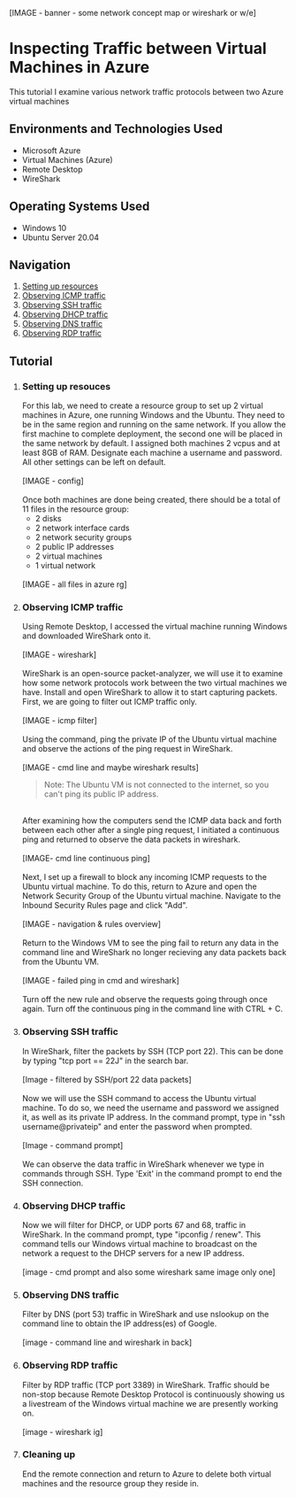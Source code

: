 [IMAGE - banner - some network concept map or wireshark or w/e]

<h1>Inspecting Traffic between Virtual Machines in Azure</h1>

This tutorial I examine various network traffic protocols between two Azure virtual machines


<h2>Environments and Technologies Used</h2>
    <ul>
      <li>Microsoft Azure</li>
      <li>Virtual Machines (Azure)</li>
      <li>Remote Desktop</li>
      <li>WireShark</li>
    </ul>

<h2>Operating Systems Used</h2>
    <ul>
      <li>Windows 10</li>
      <li>Ubuntu Server 20.04</li>
    </ul>

<h2>Navigation</h2>
    <ol>
      <li><a href = "#step_1">Setting up resources</a></li>
      <li><a href = "#step_2">Observing ICMP traffic</a></li>
      <li><a href = "#step_3">Observing SSH traffic</a></li>
      <li><a href = "#step_4">Observing DHCP traffic</a></li>
      <li><a href = "#step_5">Observing DNS traffic</a></li>
      <li><a href = "#step_6">Observing RDP traffic</a></li>
    </ol>

<h2>Tutorial</h2>
    <ol>
      <li><h3 id = "step_1">Setting up resouces</h3>
          For this lab, we need to create a resource group to set up 2 virtual machines in Azure, one running Windows and the Ubuntu. They need to be in the same region and running on the same network. If you allow the first machine to complete deployment, the second one will be placed in the same network by default. I assigned both machines 2 vcpus and at least 8GB of RAM. Designate each machine a username and password. All other settings can be left on default.
          <br><br>
          [IMAGE - config]
          <br><br>
          Once both machines are done being created, there should be a total of 11 files in the resource group:
              <ul>
                  <li>2 disks</li>
                  <li>2 network interface cards</li>
                  <li>2 network security groups</li>
                  <li>2 public IP addresses</li>
                  <li>2 virtual machines</li>
                  <li>1 virtual network</li>
              </ul>
          <br>
          [IMAGE - all files in azure rg]
      </li>
      <li><h3 id = "step_2">Observing ICMP traffic</h3>
          Using Remote Desktop, I accessed the virtual machine running Windows and downloaded WireShark onto it.
          <br><br>
          [IMAGE - wireshark]
          <br><br>
          WireShark is an open-source packet-analyzer, we will use it to examine how some network protocols work between the two virtual machines we have. Install and open WireShark to allow it to start capturing packets. First, we are going to filter out ICMP traffic only.
          <br><br>
          [IMAGE - icmp filter]
          <br><br>
          Using the command, ping the private IP of the Ubuntu virtual machine and observe the actions of the ping request in WireShark.
          <br><br>
          [IMAGE - cmd line and maybe wireshark results]
          <blockquote>
              Note: The Ubuntu VM is not connected to the internet, so you can't ping its public IP address.
          </blockquote>
          <br>
          After examining how the computers send the ICMP data back and forth between each other after a single ping request, I initiated a continuous ping and returned to observe the data packets in wireshark.
          <br><br>
          [IMAGE- cmd line continuous ping]
          <br><br>
          Next, I set up a firewall to block any incoming ICMP requests to the Ubuntu virtual machine. To do this, return to Azure and open the Network Security Group of the Ubuntu virtual machine. Navigate to the Inbound Security Rules page and click "Add". 
          <br><br>
          [IMAGE - navigation & rules overview]
          <br><br>
          Return to the Windows VM to see the ping fail to return any data in the command line and WireShark no longer recieving any data packets back from the Ubuntu VM.
          <br><br>
          [IMAGE - failed ping in cmd and wireshark]
          <br><br>
          Turn off the new rule and observe the requests going through once again. Turn off the continuous ping in the command line with CTRL + C.
          <br>
      </li>
      <li><h3 id = "step_3">Observing SSH traffic</h3>
          In WireShark, filter the packets by SSH (TCP port 22). This can be done by typing "tcp port == 22J" in the search bar.
          <br><br>
          [Image - filtered by SSH/port 22 data packets]
          <br><br>
          Now we will use the SSH command to access the Ubuntu virtual machine. To do so, we need the username and password we assigned it, as well as its private IP address. In the command prompt, type in "ssh username@privateip" and enter the password when prompted.
          <br><br>
          [Image - command prompt]
          <br><br>
          We can observe the data traffic in WireShark whenever we type in commands through SSH. Type 'Exit' in the command prompt to end the SSH connection.
      </li>
      <li><h3 id = "step_4">Observing DHCP traffic</h3>
          Now we will filter for DHCP, or UDP ports 67 and 68, traffic in WireShark. In the command prompt, type "ipconfig / renew". This command tells our Windows virtual machine to broadcast on the network a request to the DHCP servers for a new IP address.
          <br><br>
          [image - cmd prompt and also some wireshark same image only one]
      </li>
      <li><h3 id = "step_5">Observing DNS traffic</h3>
          Filter by DNS (port 53) traffic in WireShark and use nslookup on the command line to obtain the IP address(es) of Google.
          <br><br>
          [image - command line and wireshark in back]
      </li>
      <li><h3 id = "step_6">Observing RDP traffic</h3>
          Filter by RDP traffic (TCP port 3389) in WireShark. Traffic should be non-stop because Remote Desktop Protocol is continuously showing us a livestream of the Windows virtual machine we are presently working on.
          <br><br>
          [image - wireshark ig]
      </li>
      <li><h3 id = "step_7">Cleaning up</h3>
          End the remote connection and return to Azure to delete both virtual machines and the resource group they reside in.
      </li>
    </ol>

